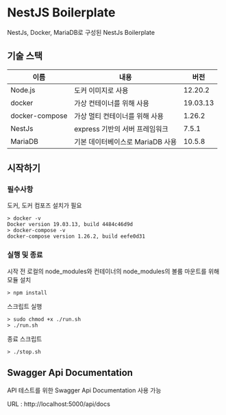 # NestJS Boilerplate

NestJs, Docker, MariaDB로 구성된 NestJs Boilerplate

## 기술 스택

| 이름           | 내용                             | 버전     |
| -------------- | -------------------------------- | -------- |
| Node.js        | 도커 이미지로 사용               | 12.20.2  |
| docker         | 가상 컨테이너를 위해 사용        | 19.03.13 |
| docker-compose | 가상 멀티 컨테이너를 위해 사용   | 1.26.2   |
| NestJs         | express 기반의 서버 프레임워크   | 7.5.1    |
| MariaDB        | 기본 데이터베이스로 MariaDB 사용 | 10.5.8   |

## 시작하기

### 필수사항

도커, 도커 컴포즈 설치가 필요

```
> docker -v
Docker version 19.03.13, build 4484c46d9d
> docker-compose -v
docker-compose version 1.26.2, build eefe0d31
```

### 실행 및 종료

시작 전 로컬의 node_modules와 컨테이너의 node_modules의
볼륨 마운트를 위해 모듈 설치

```
> npm install
```

스크립트 실행

```
> sudo chmod +x ./run.sh
> ./run.sh
```

종료 스크립트

```
> ./stop.sh
```

## Swagger Api Documentation

API 테스트를 위한 Swagger Api Documentation 사용 가능

URL : http://localhost:5000/api/docs
